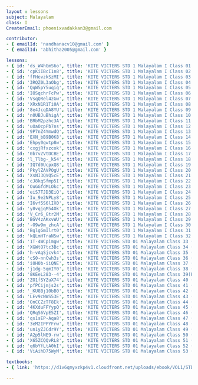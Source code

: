 ```yaml
--- 
layout : lessons 
subject: Malayalam
class: I
CreaterEmail: phoenixvadakkan3@gmail.com

contributor: 
- { emailId: 'nandhanacv10@gmail.com' }
- { emailId: 'abhitha2005@gmail.com' }

lessons: 
- { id: 'ds_W4hGmS6o', title: 'KITE VICTERS STD 1 Malayalam I Class 01 (First Bell-ഫസ്റ്റ് ബെല്‍)' }
- { id: 'cpKiIBcI1n8', title: 'KITE VICTERS STD 1 Malayalam I Class 02 (First Bell-ഫസ്റ്റ് ബെല്‍)' }
- { id: 'fFHevzkSzMI', title: 'KITE VICTERS STD 1 Malayalam I Class 03 (First Bell-ഫസ്റ്റ് ബെല്‍)' }
- { id: '3RQZ0L3aObg', title: 'KITE VICTERS STD 1 Malayalam I Class 04 (First Bell-ഫസ്റ്റ് ബെല്‍)' }
- { id: 'QqW5pY5uqig', title: 'KITE VICTERS STD 1 Malayalam I Class 05 (First Bell-ഫസ്റ്റ് ബെല്‍)' }
- { id: 'IOSqchrFcPw', title: 'KITE VICTERS STD 1 Malayalam I Class 06 (First Bell-ഫസ്റ്റ് ബെല്‍)' }
- { id: 'VsqQRel4zGw', title: 'KITE VICTERS STD 1 Malayalam I Class 07 (First Bell-ഫസ്റ്റ് ബെല്‍)' }
- { id: 'XRxN1R1Ti0A', title: 'KITE VICTERS STD 1 Malayalam I Class 08 (First Bell-ഫസ്റ്റ് ബെല്‍)' }
- { id: '8e4JcqDA8YU', title: 'KITE VICTERS STD 1 Malayalam I Class 09 (First Bell-ഫസ്റ്റ് ബെല്‍)' }
- { id: 'n0UBJuBhigA', title: 'KITE VICTERS STD 1 Malayalam I Class 10 (First Bell-ഫസ്റ്റ് ബെല്‍)' }
- { id: 'BRbM2pzhc3A', title: 'KITE VICTERS STD 1 Malayalam I Class 11 (First Bell-ഫസ്റ്റ് ബെല്‍)' }
- { id: 'uOaOcpPb7ns', title: 'KITE VICTERS STD 1 Malayalam I Class 12 (First Bell-ഫസ്റ്റ് ബെല്‍)' }
- { id: '9P7nZ4YmwdQ', title: 'KITE VICTERS STD 1 Malayalam I Class 13 (First Bell-ഫസ്റ്റ് ബെല്‍)' }
- { id: 'EXN_bB9B0K8', title: 'KITE VICTERS STD 1 Malayalam I Class 14 (First Bell-ഫസ്റ്റ് ബെല്‍)' }
- { id: 'Ehpy0gwtp8w', title: 'KITE VICTERS STD 1 Malayalam I Class 15 (First Bell-ഫസ്റ്റ് ബെല്‍)' }
- { id: 'cxgjRfxzcok', title: 'KITE VICTERS STD 1 Malayalam I Class 16 (First Bell-ഫസ്റ്റ് ബെല്‍)' }
- { id: '0b7vZVtDCBE', title: 'KITE VICTERS STD 1 Malayalam I Class 17 (First Bell-ഫസ്റ്റ് ബെല്‍)' }
- { id: 'l_Tlbg-_k54', title: 'KITE VICTERS STD 1 Malayalam I Class 18 (First Bell-ഫസ്റ്റ് ബെല്‍)' }
- { id: 'IQ7d0UcpxQ8', title: 'KITE VICTERS STD 1 Malayalam I Class 19 (First Bell-ഫസ്റ്റ് ബെല്‍)' }
- { id: 'PkylZAVPOgU', title: 'KITE VICTERS STD 1 Malayalam I Class 20 (First Bell-ഫസ്റ്റ് ബെല്‍)' }
- { id: 'XsNI3QVQ5cE', title: 'KITE VICTERS STD 1 Malayalam I Class 21 (First Bell-ഫസ്റ്റ് ബെല്‍)' }
- { id: 'cJ8kqSfmp5I', title: 'KITE VICTERS STD 1 Malayalam I Class 22 (First Bell-ഫസ്റ്റ് ബെല്‍)' }
- { id: 'OuGGfdMLOkc', title: 'KITE VICTERS STD 1 Malayalam I Class 23 (First Bell-ഫസ്റ്റ് ബെല്‍)' }
- { id: 'eiS7TJD3EiQ', title: 'KITE VICTERS STD 1 Malayalam I Class 24 (First Bell-ഫസ്റ്റ് ബെല്‍)' }
- { id: 'Iu_9e2NPLy8', title: 'KITE VICTERS STD 1 Malayalam I Class 25 (First Bell-ഫസ്റ്റ് ബെല്‍)' }
- { id: 'I6vf5S6lIX0', title: 'KITE VICTERS STD 1 Malayalam I Class 26 (First Bell-ഫസ്റ്റ് ബെല്‍)' }
- { id: 'y8vqjqM54Ok', title: 'KITE VICTERS STD 1 Malayalam I Class 27 (First Bell-ഫസ്റ്റ് ബെല്‍)' }
- { id: 'V_Cr6_Gtr2M', title: 'KITE VICTERS STD 1 Malayalam I Class 28 (First Bell-ഫസ്റ്റ് ബെല്‍)' }
- { id: 'BGV4zAKxvWU', title: 'KITE VICTERS STD 1 Malayalam I Class 29 (First Bell-ഫസ്റ്റ് ബെല്‍)' }
- { id: '-O9w9m_zhcA', title: 'KITE VICTERS STD 1 Malayalam I Class 30 (First Bell-ഫസ്റ്റ് ബെല്‍)' }
- { id: 'BglgGmIlrt0', title: 'KITE VICTERS STD 1 Malayalam I Class 31 (First Bell-ഫസ്റ്റ് ബെല്‍)' }
- { id: 'kQLmHTraN5w', title: 'KITE VICTERS STD 1 Malayalam I Class 32 (First Bell-ഫസ്റ്റ് ബെല്‍)' }
- { id: '1T-4WCpimgw', title: 'KITE VICTERS STD 01 Malayalam Class 33 (First Bell-ഫസ്റ്റ് ബെല്‍)' }
- { id: 'XGWtO7tc3Bc', title: 'KITE VICTERS STD 01 Malayalam Class 34 (First Bell-ഫസ്റ്റ് ബെല്‍)' }
- { id: 'h-vAqSjcvk4', title: 'KITE VICTERS STD 01 Malayalam Class 35 (First Bell-ഫസ്റ്റ് ബെല്‍)' }
- { id: 'cS0-nnCwh3s', title: 'KITE VICTERS STD 01 Malayalam Class 36 (First Bell-ഫസ്റ്റ് ബെല്‍)' }
- { id: 'i0H0b-iiQNE', title: 'KITE VICTERS STD 01 Malayalam Class 37 (First Bell-ഫസ്റ്റ് ബെല്‍)' }
- { id: 'j1dg-5qmIY0', title: 'KITE VICTERS STD 01 Malayalam Class 38 (First Bell-ഫസ്റ്റ് ബെല്‍)' }
- { id: '8KEeL283--4', title: 'KITE VICTERS STD 01 Malayalam Class 39(First Bell-ഫസ്റ്റ് ബെല്‍)' }
- { id: 'ZO1fSYZuX74', title: 'KITE VICTERS STD 01 Malayalam Class 40 (First Bell-ഫസ്റ്റ് ബെല്‍)' }
- { id: 'pfPCijmjs2s', title: 'KITE VICTERS STD 01 Malayalam Class 41 (First Bell-ഫസ്റ്റ് ബെല്‍)' }
- { id: '_KU8Bj10bB0', title: 'KITE VICTERS STD 01 Malayalam Class 42 (First Bell-ഫസ്റ്റ് ബെല്‍)' }
- { id: 'LEv9cNWS53E', title: 'KITE VICTERS STD 01 Malayalam Class 43 (First Bell-ഫസ്റ്റ് ബെല്‍)' }
- { id: 'OnCCZzTF8Ek', title: 'KITE VICTERS STD 01 Malayalam Class 44 (First Bell-ഫസ്റ്റ് ബെല്‍)' }
- { id: '4KXduFFYypQ', title: 'KITE VICTERS STD 01 Malayalam Class 45 (First Bell-ഫസ്റ്റ് ബെല്‍)' }
- { id: 'QRqS6VpE5ZI', title: 'KITE VICTERS STD 01 Malayalam Class 46 (First Bell-ഫസ്റ്റ് ബെല്‍)' }
- { id: 'qs1sEP-Aqa8', title: 'KITE VICTERS STD 01 Malayalam Class 47 (First Bell-ഫസ്റ്റ് ബെല്‍)' }
- { id: '3eM2IPPYFrw', title: 'KITE VICTERS STD 01 Malayalam Class 48 (First Bell-ഫസ്റ്റ് ബെല്‍)' }
- { id: 'un1yZJCdr9Y', title: 'KITE VICTERS STD 01 Malayalam Class 49 (First Bell-ഫസ്റ്റ് ബെല്‍)' }
- { id: 'A2p5lNE9-rw', title: 'KITE VICTERS STD 01 Malayalam Class 50 (First Bell-ഫസ്റ്റ് ബെല്‍)' }
- { id: 'X65ZCQQvRL8', title: 'KITE VICTERS STD 01 Malayalam Class 51 (First Bell-ഫസ്റ്റ് ബെല്‍)' }
- { id: 'q6bYfLtA0hI', title: 'KITE VICTERS STD 01 Malayalam Class 52 (First Bell-ഫസ്റ്റ് ബെല്‍)' }
- { id: 'ViAihD75WyM', title: 'KITE VICTERS STD 01 Malayalam Class 53 (First Bell-ഫസ്റ്റ് ബെല്‍)' }

textbooks:
- { link: 'https://d1v6qmyxzkp4v1.cloudfront.net/uploads/ebook/VOL1/STD1/KeralapadavaliMal/KeralapadavaliMal.pdf', title: 'Malayalam Part -1' , medium: 'Malayalam' }

---
```



